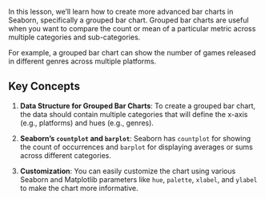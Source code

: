 In this lesson, we’ll learn how to create more advanced bar charts in Seaborn, specifically a grouped bar chart. Grouped bar charts are useful when you want to compare the count or mean of a particular metric across multiple categories and sub-categories. 

For example, a grouped bar chart can show the number of games released in different genres across multiple platforms.

## Key Concepts

1. **Data Structure for Grouped Bar Charts**: To create a grouped bar chart, the data should contain multiple categories that will define the x-axis (e.g., platforms) and hues (e.g., genres).

2. **Seaborn’s `countplot` and `barplot`**: Seaborn has `countplot` for showing the count of occurrences and `barplot` for displaying averages or sums across different categories.

3. **Customization**: You can easily customize the chart using various Seaborn and Matplotlib parameters like `hue`, `palette`, `xlabel`, and `ylabel` to make the chart more informative.
